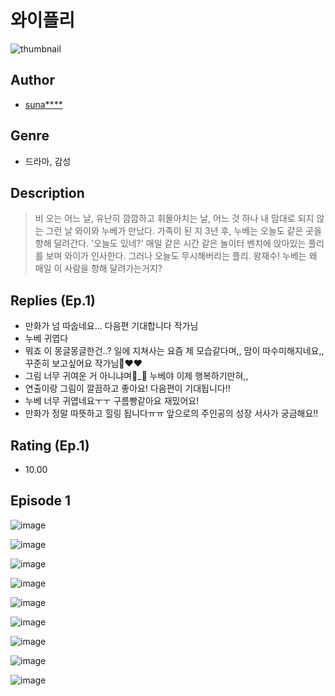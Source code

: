 # 와이플리
![thumbnail](https://image-comic.pstatic.net/user_contents_data/challenge_comic/2023/05/24/218673/upload_7364057627828118068_480x623.jpeg)

## Author
- [suna****](https://comic.naver.com/artistTitle?id=218673)

## Genre
- 드라마, 감성

## Description
> 비 오는 어느 날, 유난히 깜깜하고 휘몰아치는 날, 어느 것 하나 내 맘대로 되지 않는 그런 날 와이와 누베가 만났다. 가족이 된 지 3년 후, 누베는 오늘도 같은 곳을 향해 달려간다. '오늘도 있네?' 매일 같은 시간 같은 놀이터 벤치에 앉아있는 플리를 보며 와이가 인사한다. 그러나 오늘도 무시해버리는 플리. 왕재수! 누베는 왜 매일 이 사람을 향해 달려가는거지?

## Replies (Ep.1)
- 만화가 넘 따숩네요... 다음편 기대합니다 작가님
- 누베 귀엽다
- 뭐죠 이 몽글몽글한건..? 일에 지쳐사는 요즘 제 모습같다며,, 맘이 따수미해지네요,, 꾸준히 보고싶어요 작가님🥹♥️♥️
- 그림 너무 귀여운 거 아니냐며🚰_🚰 누베야 이제 행복하기만혀,,
- 연출이랑 그림이 깔끔하고 좋아요! 다음편이 기대됩니다!!
- 누베 너무 귀엽네요ㅜㅜ 구름빵같아요 재밌어요!
- 만화가 정말 따뜻하고 힐링 됩니다ㅠㅠ 앞으로의 주인공의 성장 서사가 궁금해요!!

## Rating (Ep.1)
- 10.00

## Episode 1
![image](https://image-comic.pstatic.net/user_contents_data/challenge_comic/2023/05/24/218673/upload_4063992215674304051.jpeg)

![image](https://image-comic.pstatic.net/user_contents_data/challenge_comic/2023/05/24/218673/upload_3630574437892383281.jpeg)

![image](https://image-comic.pstatic.net/user_contents_data/challenge_comic/2023/05/24/218673/upload_3702630027002657072.jpeg)

![image](https://image-comic.pstatic.net/user_contents_data/challenge_comic/2023/05/24/218673/upload_3702913687298926177.jpeg)

![image](https://image-comic.pstatic.net/user_contents_data/challenge_comic/2023/05/24/218673/upload_7364011431129474617.jpeg)

![image](https://image-comic.pstatic.net/user_contents_data/challenge_comic/2023/05/24/218673/upload_3617298019654394466.jpeg)

![image](https://image-comic.pstatic.net/user_contents_data/challenge_comic/2023/05/24/218673/upload_7003713371373974630.jpeg)

![image](https://image-comic.pstatic.net/user_contents_data/challenge_comic/2023/05/24/218673/upload_3688788265742448182.jpeg)

![image](https://image-comic.pstatic.net/user_contents_data/challenge_comic/2023/05/24/218673/upload_3617342902095590500.jpeg)

